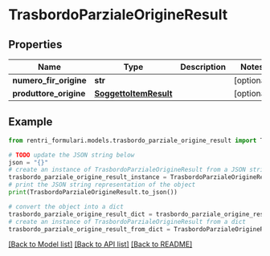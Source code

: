 # TrasbordoParzialeOrigineResult


## Properties

Name | Type | Description | Notes
------------ | ------------- | ------------- | -------------
**numero_fir_origine** | **str** |  | [optional] 
**produttore_origine** | [**SoggettoItemResult**](SoggettoItemResult.md) |  | [optional] 

## Example

```python
from rentri_formulari.models.trasbordo_parziale_origine_result import TrasbordoParzialeOrigineResult

# TODO update the JSON string below
json = "{}"
# create an instance of TrasbordoParzialeOrigineResult from a JSON string
trasbordo_parziale_origine_result_instance = TrasbordoParzialeOrigineResult.from_json(json)
# print the JSON string representation of the object
print(TrasbordoParzialeOrigineResult.to_json())

# convert the object into a dict
trasbordo_parziale_origine_result_dict = trasbordo_parziale_origine_result_instance.to_dict()
# create an instance of TrasbordoParzialeOrigineResult from a dict
trasbordo_parziale_origine_result_from_dict = TrasbordoParzialeOrigineResult.from_dict(trasbordo_parziale_origine_result_dict)
```
[[Back to Model list]](../README.md#documentation-for-models) [[Back to API list]](../README.md#documentation-for-api-endpoints) [[Back to README]](../README.md)



